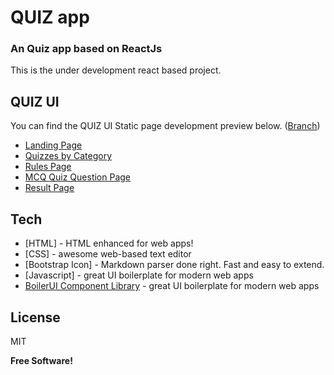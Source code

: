 # QUIZ app
### An Quiz app based on ReactJs

This is the under development react based project.

## QUIZ UI 

You can find the QUIZ UI Static page development preview below. ([Branch](https://github.com/sanketr43/quiz-app/tree/quiz-ui))

- [Landing Page](https://quizz-ui.netlify.app/index.html)
- [Quizzes by Category](https://quizz-ui.netlify.app/category.html)
- [Rules Page](https://quizz-ui.netlify.app/rules.html)
- [MCQ Quiz Question Page](https://quizz-ui.netlify.app/quiz.html)
- [Result Page](https://quizz-ui.netlify.app/result.html)

## Tech

- [HTML] - HTML enhanced for web apps!
- [CSS] - awesome web-based text editor
- [Bootstrap Icon] - Markdown parser done right. Fast and easy to extend.
- [Javascript] - great UI boilerplate for modern web apps
- [BoilerUI Component Library](https://sanketr43.github.io/Boiler-UI-component-library/index.html) - great UI boilerplate for modern web apps


## License

MIT

**Free Software!**
